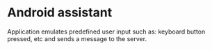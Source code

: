 # Android assistant

Application emulates predefined user input such as: keyboard button pressed, etc and sends a message to the server.
